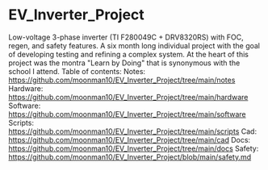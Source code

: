 # EV_Inverter_Project
Low-voltage 3-phase inverter (TI F280049C + DRV8320RS) with FOC, regen, and safety features. A six month long individual project with the goal of developing testing and refining a complex system. At the heart of this project was the montra "Learn by Doing" that is synonymous with the school I attend.
Table of contents:
Notes: https://github.com/moonman10/EV_Inverter_Project/tree/main/notes
Hardware: https://github.com/moonman10/EV_Inverter_Project/tree/main/hardware
Software: https://github.com/moonman10/EV_Inverter_Project/tree/main/software
Scripts: https://github.com/moonman10/EV_Inverter_Project/tree/main/scripts
Cad: https://github.com/moonman10/EV_Inverter_Project/tree/main/cad
Docs: https://github.com/moonman10/EV_Inverter_Project/tree/main/docs
Safety: https://github.com/moonman10/EV_Inverter_Project/blob/main/safety.md
